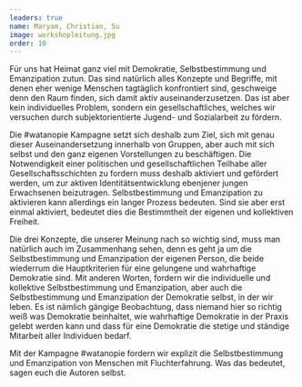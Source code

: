 ```yaml
---
leaders: true
name: Maryam, Christian, Su
image: workshopleitung.jpg
order: 10
---
```


Für uns hat Heimat ganz viel mit Demokratie, Selbstbestimmung und Emanzipation zutun. Das sind natürlich alles Konzepte und Begriffe, mit denen eher wenige Menschen tagtäglich konfrontiert sind, geschweige denn den Raum finden, sich damit aktiv auseinanderzusetzen. Das ist aber kein individuelles Problem, sondern ein gesellschaftliches, welches wir versuchen durch subjektorientierte Jugend- und Sozialarbeit zu fördern. 
 
Die #watanopie Kampagne setzt sich deshalb zum Ziel, sich mit genau dieser Auseinandersetzung innerhalb von Gruppen, aber auch mit sich selbst und den ganz eigenen Vorstellungen zu beschäftigen. Die Notwendigkeit einer politischen und gesellschaftlichen Teilhabe aller Gesellschaftsschichten zu fordern muss deshalb aktiviert und gefördert werden, um zur aktiven Identitätsentwicklung ebenjener jungen Erwachsenen beizutragen. Selbstbestimmung und Emanzipation zu aktivieren kann allerdings ein langer Prozess bedeuten. Sind sie aber erst einmal aktiviert, bedeutet dies die Bestimmtheit der eigenen und kollektiven Freiheit.  
 
Die drei Konzepte, die unserer Meinung nach so wichtig sind, muss man natürlich auch im Zusammenhang sehen, denn es geht ja um die Selbstbestimmung und Emanzipation der eigenen Person, die beide wiederrum die Hauptkriterien für eine gelungene und wahrhaftige Demokratie sind. Mit anderen Worten, fordern wir die individuelle und kollektive Selbstbestimmung und Emanzipation, aber auch die Selbstbestimmung und Emanzipation der Demokratie selbst, in der wir leben. Es ist nämlich gängige Beobachtung, dass niemand hier so richtig weiß was Demokratie beinhaltet, wie wahrhaftige Demokratie in der Praxis gelebt werden kann und dass für eine Demokratie die stetige und ständige Mitarbeit aller Individuen bedarf.  
 
Mit der Kampagne #watanopie fordern wir explizit die Selbstbestimmung und Emanzipation von Menschen mit Fluchterfahrung. Was das bedeutet, sagen euch die Autoren selbst. 